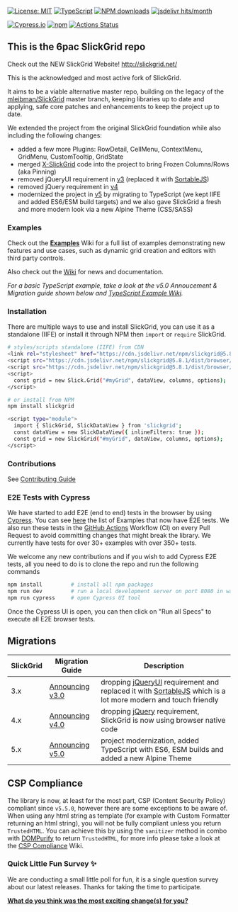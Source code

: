 [![License: MIT](https://img.shields.io/badge/License-MIT-yellow.svg)](https://opensource.org/licenses/MIT)
[![TypeScript](https://img.shields.io/badge/%3C%2F%3E-TypeScript-%230074c1.svg)](http://www.typescriptlang.org/)
[![NPM downloads](https://img.shields.io/npm/dm/slickgrid.svg)](https://npmjs.org/package/slickgrid)
[![jsdelivr hits/month](https://data.jsdelivr.com/v1/package/npm/slickgrid/badge)](https://www.jsdelivr.com/package/npm/slickgrid)

[![Cypress.io](https://img.shields.io/badge/tested%20with-Cypress-04C38E.svg)](https://www.cypress.io/)
[![npm](https://img.shields.io/npm/v/slickgrid.svg?logo=npm&logoColor=fff&label=npm)](https://npmjs.org/package/slickgrid)
[![Actions Status](https://github.com/6pac/SlickGrid/workflows/CI%20Build/badge.svg)](https://github.com/6pac/SlickGrid/actions)

## This is the 6pac SlickGrid repo

Check out the NEW SlickGrid Website! http://slickgrid.net/

This is the acknowledged and most active fork of SlickGrid.

It aims to be a viable alternative master repo, building on the legacy of the [mleibman/SlickGrid](https://github.com/mleibman/SlickGrid) master branch, keeping libraries up to date and applying, safe core patches and enhancements to keep the project up to date.

We extended the project from the original SlickGrid foundation while also including the following changes:
- added a few more Plugins: RowDetail, CellMenu, ContextMenu, GridMenu, CustomTooltip, GridState
- merged [X-SlickGrid](https://github.com/ddomingues/X-SlickGrid) code into the project to bring Frozen Columns/Rows (aka Pinning)
- removed jQueryUI requirement in [v3](https://github.com/6pac/SlickGrid/wiki/Major-version-3.0----Removal-of-jQueryUI-requirement-(replaced-by-SortableJS)) (replaced it with [SortableJS](https://sortablejs.github.io/Sortable/))
- removed jQuery requirement in [v4](https://github.com/6pac/SlickGrid/wiki/Major-version-4.0---Removal-of-jQuery-requirement)
- modernized the project in [v5](https://github.com/6pac/SlickGrid/wiki/Major-version-5.0-%E2%80%90-ES6-ESM-and-TypeScript-Support) by migrating to TypeScript (we kept IIFE and added ES6/ESM build targets) and we also gave SlickGrid a fresh and more modern look via a new Alpine Theme (CSS/SASS)

### Examples
Check out the **[Examples](https://github.com/6pac/SlickGrid/wiki/Examples)** Wiki for a full list of examples demonstrating new features and use cases, such as dynamic grid creation and editors with third party controls.

Also check out the [Wiki](https://github.com/6pac/SlickGrid/wiki) for news and documentation.

_For a basic TypeScript example, take a look at the v5.0 Annoucement & Migration guide shown below and [TypeScript Example Wiki](https://github.com/6pac/SlickGrid/wiki/TypeScript-Examples)._

### Installation
There are multiple ways to use and install SlickGrid, you can use it as a standalone (IIFE) or install it through NPM then `import` or `require` SlickGrid.

```sh
# styles/scripts standalone (IIFE) from CDN
<link rel="stylesheet" href="https://cdn.jsdelivr.net/npm/slickgrid@5.8.1/dist/styles/css/slick-alpine-theme.min.css">
<script src="https://cdn.jsdelivr.net/npm/slickgrid@5.8.1/dist/browser/slick.core.min.js"></script>
<script src="https://cdn.jsdelivr.net/npm/slickgrid@5.8.1/dist/browser/slick.grid.min.js"></script>
<script>
  const grid = new Slick.Grid("#myGrid", dataView, columns, options);
</script>

# or install from NPM
npm install slickgrid

<script type="module">
  import { SlickGrid, SlickDataView } from 'slickgrid';
  const dataView = new SlickDataView({ inlineFilters: true });
  const grid = new SlickGrid("#myGrid", dataView, columns, options);
</script>
```

### Contributions
See [Contributing Guide](https://github.com/6pac/SlickGrid/blob/master/CONTRIBUTING.md)

### E2E Tests with Cypress
We have started to add E2E (end to end) tests in the browser by using [Cypress](https://www.cypress.io/). You can see [here](https://github.com/6pac/SlickGrid/tree/master/cypress/e2e) the list of Examples that now have E2E tests. We also run these tests in the [GitHub Actions](https://github.com/features/actions) Workflow (CI) on every Pull Request to avoid committing changes that might break the library. We currently have tests for over 30+ examples with over 350+ tests.

We welcome any new contributions and if you wish to add Cypress E2E tests, all you need to do is to clone the repo and run the following commands
```bash
npm install         # install all npm packages
npm run dev         # run a local development server on port 8080 in watch mode (or `npm run serve` without watch)
npm run cypress     # open Cypress UI tool
```
Once the Cypress UI is open, you can then click on "Run all Specs" to execute all E2E browser tests.

## Migrations

| SlickGrid | Migration Guide | Description |
| --------- | --------------- | ----------- |
| 3.x       | [Announcing v3.0](https://github.com/6pac/SlickGrid/wiki/Major-version-3.0----Removal-of-jQueryUI-requirement-(replaced-by-SortableJS)) | dropping [jQueryUI](https://jqueryui.com/) requirement and replaced it with [SortableJS](https://sortablejs.github.io/Sortable/) which is a lot more modern and touch friendly |
| 4.x       | [Announcing v4.0](https://github.com/6pac/SlickGrid/wiki/Major-version-4.0---Removal-of-jQuery-requirement) | dropping [jQuery](https://jquery.com/) requirement, SlickGrid is now using browser native code |
| 5.x       | [Announcing v5.0](https://github.com/6pac/SlickGrid/wiki/Major-version-5.0-%E2%80%90-ES6-ESM-and-TypeScript-Support) | project modernization, added TypeScript with ES6, ESM builds and added a new Alpine Theme |

## CSP Compliance
The library is now, at least for the most part, CSP (Content Security Policy) compliant since `v5.5.0`, however there are some exceptions to be aware of. When using any html string as template (for example with Custom Formatter returning an html string), you will not be fully compliant unless you return `TrustedHTML`. You can achieve this by using the `sanitizer` method in combo with [DOMPurify](https://github.com/cure53/DOMPurify) to return `TrustedHTML`, for more info please take a look at the [CSP Compliance](https://github.com/6pac/SlickGrid/wiki/CSP-Compliance) Wiki.

### Quick Little Fun Survey ✨
We are conducting a small little poll for fun, it is a single question survey about our latest releases. Thanks for taking the time to participate.

**[What do you think was the most exciting change(s) for you?](https://github.com/6pac/SlickGrid/discussions/853)**
